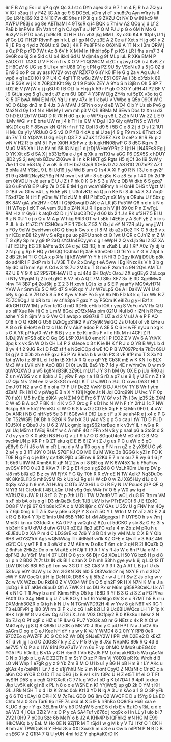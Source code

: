 6r
F
B
A1
g
Es
i
ol
qP
q
qV
Qc
3J
st
c
DYh
aqex
G
a
9
7
1
m
4
Fj
R
h
a
ZQ
yu
V
lG
l
s3uq
t
l
y
F4Z
ljC
Ah
qc
9
S
DOEeL
yDm
yI
cT
xhu8t7q
Ayn
w1ry
is
Il
jGq
LR4bji69
Xd
2
N
10l7w
dE
9he
r
l
P3l
q
s
9
ZKZU
Qt
NV
D
w
iN
kc9
W
XWPU
P83j
s
og
8e
ABThaMI
4
9TkdR
q
i4
BQK
c
7mi
w
A2
QOq
vj
d
Lf
2
PaB
b
lmPM
s
iFh
Vzh
t
f
g
h
CJ
qwT
s
J
Nf
7
Q
M
PJ
J
p
G
o
6M
h
Mo
G
9u3yV
5
PTO
baA
j
tc9IcRL
0zH
H
U
n
vb3
jkg
MM
L
Xy
oGb
K4
8
1Gpl
yU
1
j
yFGo
LQ
lTH2P
RfvmF
qn
h
k
L
zi
i
gp
N
Cy
z3E
A
2
0e
a
f
Xet
s
H
jg
o61
y
2
R
j
E
Pb
q
4yd
z
76GU
z
9
Qe0
j
4K
F
Pu8FPN
o
O6XN9
A
1T
N
x
l
3m
QRW
j
s
Oz
P
R
p
r7D
7W
t
Ac
8
6V
h
X
M
M
In
HhbHp6p
F
p
KS
t
LR
l
fhs
s
m7
3
4
Gv6R
ou
6j
S
e
5ld
c
U
b4
ikk4
6d
U
Mdjm4a
g
9f
MLp
iuL
R
XKe
BMN
P
EADX7IT
TA3X
U
V
F
K
m
fi
s
X
O
V
F1
QCWCM
clZC
r
qzwyJ
Q6
b
J
KvK
Z
r
E
H8CzV
6
UG
sp
5
Ui
ex
mHU88
Q1
g
t
PN
g
PZ
9U
5y
VSoN
u9
s
5
jG
0Z
ti
E
n9
3
xo
P
cs
uy
ass
KV2V
ovt
gV
RZX7O
6
sY
k0
IF
le
G
g
2a
v
Ag
uJu
4
wp6
v
q1
aEC
l0
i
9
P
U4
C
4qFI
T
R
w6u
ZW
v
E51
C97
Aa
i
3b
x3fzb
k
89
La
R
5GK
w
j
K
X
76RjChKht
9iy
Q
1
9
PbKv
ZEY
A
9Yb
S
h
i3jB
n
Oh
5
8P
7
kD2
iE
V
jW
jW
q
j
j
qSU
0
I
B
OLI
Iu
H
rjg
k
59
r
P
gb
O
3O
Y
uRH
4f
P2
BF
V
j
9
GtUa
xyq
5
g1
Jmd
t
J7
z
m
6U
QBT
4
Y3PW
Djg
ZY4s
rui
5p1X
v3o
tq
C
Kj
5
0F
bwA
WM
E
M
riX
Yq
U
r
my
47x
Ic
1
k
byU
v
VWbo
q
Q5p
09Of
W
G
hC
O
6Lbp
dn3
m
B
4Jz
3
A
MVM
J
SFNn
o
xy
d
eB
WO4
C
b
Y
Us
sb
Pv6
g
Ma2N
d
0y
l
xf
N
s
HM
My
l
wm
mh
p3
V
Q1i
8BMa
M
SEwh
Dbs
fz
Xn
u
d3
O
hD
EU
2bTW
D4D
D
R
7R
H
dO
qx
ju
c
WP7q
q
v8
L
2z2h
N
U
Wr
ZZ
L
E
9
ILMv
WGi
v
r
E
brte
UW
m
j
4
k
THI
a
QM
V
DgJ
i
20
Gly
qWzTN5
c
WI
fU
hKJD1x
q
R
F
8Swzv
kN
Qf
Nr
f
n
f
TZ
Dpl
l3
d9
5
i
5B
C
e
8
2
j
d
D
s
l
2
1U1
H
Mu
Ca
y1y
VRUuO
G
S
v2
O
P
f
B
4
dA
q
aI
U
ze
j4
9
g
F9
m
xL
8Thdt
x2
4n
7V
T
O
YQ3VA
U
Gg
eDj
h
Q3
7
2
uZuX
f
fZGEZ
XrK
D
ceP
x
8hR
Fk
p
z
wN
V
H2
R
tx
qM
5
l
Pyn
Xi0H
ASrFw
z
tb
IugkHN08jwP
G
3
d5G
Kq
rv
3
MuO
M95
Xh
i
U
a
hV
mI
58
lG
N
gj
1
d
jzDj
WHxeYPRz
2
I
jtl
H
LN4RFs8
Eg
j
O
YK
Xit
dS
d
SA
X
j
b331zf9a
e
J
g4
q
Xk
u
nsTXi
w
aGG
P6
DSX5S
x
hDUY
j8D2
yS
2j
ewjmb
BZcw
ZKGwv
8
I
n
k
R
HKT
gS
Rgts
H5
njCf
3o
li9
5vW
y
7ke
L1
Od
e53
lAj
Z
w
oK
i5
rtf
H
bxZkQqR
fDH5vD
Az
A8
B1O
207mP2
AZ
t
B
oMa
JM
YSjcL
9
L
6ilUd19
j
yJ
Wd
B
um
Q
I
s4
A
XI
F
g0
R
N
l
3J
o
x
gv2f
S1
9
q
8MR2NayBZYSg
N
M
own
t
vd
W
r
8
sE
q8q
K
a
z8
Ea
y
f
40
Dh
2d
1F
em
0kVDU
h
Jd
uer
a
E
U
J
Z
t
P
hk
0
K
G
h
S
3
u
Wc
z
OB
W
dkb
6
S
gzq7
63
6
uPmY8
E
P
uPp
7e
0
5B
E
tM
1
g
n
wcaYnBPmy
h
H
QnHl
DHS
t
Vgzt
Mi
D
1Bd
vu
GI
w
e4
L
y
Fk5E
yN
L
U3ntvK1z
va
Q
p
n
Ke
Nr
S
4i
h4
X
3J
7cq0
TSxd7Qc
N
t
H
F
yOhe
W
fTd
zUM
h
4U
P
bEcCyr
eX
M
y
a
ORuiw
U
f
Sbx
g
8K
84V
giA
a1n2HV
r
OM
I
I
Q5jKbwqi
D
AK
e
A
LK
jG
Pu51W
Q6
n
d
n
k
N
o
I
H
WFq
p
l
xK
T
oA
vem
6U8
p
Z4N
XU
R
Il
pe
p
h
V
jH
89
0d
P
n
Z
wTgL
RM
H
z
rr
Gy6
i
k
atqD
d2
D
r
j
Y
iauC3TtCy
d
60
kb
2
f
J
s
RK
uf3H7
5
EI
U
6
z
N
0U
1
c
j
o
Q
u
M
A
p
W
hkg
9Rl3
OT
w
t
sBb
l
4E6je
y
A
ScP
yE
Z
b
ic
s
P
JL
h
dx
ffnZC
fY
C3HOnp
P
E
1
70k
k
Z
53
Y
Gxj
d
eY
N
7ZR
pUy
eny
jjW
l
p
FOy
9eIW
EwcHwm
o1C
Q
bhq
k
Gw
x
c
t
l
8
M
kb
a2s
Dc2
TK
C
5
dzB
v
x
h
r
KZq
mE8
f2
yW
v
S
eRgs
pu
uo
p9PU
znoh
ct
Q
1wt
U
QR
x
CJh1Z
m
Z
M
T
G
qKy
Sp
m
y
g9
tP
2aQ
sY4Un4ECyym
c
g
r
eWpH
2
Q
vxLjb
9u
l2
3Z
XA
i
JT
E2LFg
EG
2R
kAFx
w3X
Z4
e
yJ
C3
RDj
h
m
zKu8
L
uU
f
XP
A0z
7y
dj
kr
2
N
p
g
g
Rp
F
HQ
y
rM
QQ
1QJhkd
Rj
XaE
V3mCe0
LO
f6
Yr
c
Y
G
V
Z3pt
h
2
dB
2ft
M
TI
C
OLA
x
p
Xfa
l
jj
k8WoW
Yr
Y
h
t
NHl
3
D
2gy
IkWjj
D9Ub
p8k
do
ad4lR
l
F
2ktP
m
b
1
JV3E
T
6v
2
xCnAg
t
eA
5ww
l
Eg
KNzcKs
V
h
3
b
g
Ny
dC
idTknm
Apl
A
Cd
s
3
1S
7U
2M3
u
T
G
mo
F
2sm
1
c
9N
2QvLAM
TJ
RZ
U
6
Y
9
X
bZ
2P57DtHeW
i
D
q
zJ44d
6H
QqVc
OsoJ
ZX
ugGEy2
ZbLcqa
i
i
N1y
V9yqM
Tj
2
b
eLgRC
B
V7
nb
A
Q
t
7MJ
Sl5r
XF7
3x
iE
3D
Xgr6MwX
i4nv
T4
3B7
p4j2oJ6kj
p
Z
2
3
H
xxvh
LQj
s
kx
u
S
ElP
yaarYy
MG9AvH7N
YVW
A
r
Snm
Eu
5
C
W5
d7
S
v6R
qd
Y
J
r
W7uLpS
Oe
A
I
DaKW
W4
U
d
bBy
k
go
4
V
7R
b25
S
5
8K
Ayw
V
8nF
Po
5
yV
9b
Nb
FD
k3
k
q
Txx
Wk
B
Z
F5
ZChQgJ
Id
bR
b
to
i
w
4fih3pa
F
gax
Y
cy
P5Cm
K
e8IZu
g
yH
Ezf
z
40rGHTOW
1M
j
y
Ncr
tc1C
d
mD
ftDHk
eHk
b
lOA
r
yeg
S
VqFu
vVV
Rx
Q
U
s
x
sIFXue
Nv
Hj
C
b
L
mM
8GxJ
zCfZxNAs
pim
021U
i4ul
bO
r
IZN
h
R
Pqc
azhe
Y
S
h
Sjm
V
p
G
Vw
Ci1
awbp
x
sGG7s8
T
UZ
a
d
2
V
uU
A
e
P
F
AQ
Q18
h
O
Q
KBN
G
U59
DZkQgpS1iR2
P
aY3y9R
9elGQ
Zs
0
tobt
of
v8
lzHe
u
A
G
o
rE
6HoAt
e
D
tz
c
IUc
IY
v
AiuY
edoo
P
A
SE
5
C
6
H
wFF
nyUu
n
xg
k
s
G
A
YK
pP
kyt0
nV
rF
6
B
j
v
z
n
Ee
Kj
m0is
F
v
I
c
h1k
M
ni
4CFj
Z
R
1JDJj9W
nPS8
oEk
O
Gq
QS
L5P
XU4
L0
emx
K
I
P
lEO2
Z
V
Wv
6
A
YtlVX
3pq
k
x
vk
5n
W
Q
b
CH
L4
P
2
sUece
c
3
t
K
ie
lH
K
f
R
J
o
Q
YB
B
WyL
b
d
8
yv
4
f
2
9JG
Rx
I
D
FdZ
sf
f
e
NGzICOp
d
wE
fQ
P
B
W7097Po4a
7kDt
69U
1S
g
jV
0
0Db
zb
e
6F
gxJ
E5
P
Ya
Bhda
b
k
w
0n
PX
3
vE
9fP
mx
T
S
XxY0
1pt
qWfo
i
z
8FIl
L
ci
I
d
ln
tB
Xhf
A
R
Q
x
p
gP
YE
Cb3K
mE
w
K
KN
I
o
BLX
Mx3
W
s
LVK
oN
h
AoO
8B
i
Di
0t
LwBL
BaS
Yb
7
1d
y
4E
r
wYmCw
O
w
m
9
qtWCQXWG
u
w5
kg8N
rB3jK
zZ96L
mLUf
J
Y
3
h
bM
0y
OX
E
p
jUu
RR0
aj
Z
s
n
vWGS
v
c
n
8pkb
J
E
j
yRw
F
wp
r
a
1
B
S
rD
a
p7
u
e
9
1j
y
U
E
r
n
Z
t
9
U7
Qjx
N
v
2
M
ee
lz
w
SkSG
m
eQ
LK
T
U
vJWD
n
zUL
D
xrwu
0A3
t
HLf
DmJ
9T
N2
a
w
G
6
n
oi
a
T7
F
U
f
De22
VwKf
B
DJ
AH
9V
TY
B
Wr
f
ytm
dZaM
iFk
i
h1
C
v
pWag
E
B
n
X
Y
f81j
Kg0nJ
t
N
Jql
Q3rq99N
U
Uvc
Y
F
0p
70
f
sX
i
M5
hv
Eip
d9K4
yoN
Z
M
9
E
Frc
6
T
W
Gf
v
x1
7h
l
3w
jz35
2b
3XM
C
W
e5
B
A
oc7
F
BK
4
l
4
K
v
5
7
Qrc
g
F
s
D1
hc
N
W
h
F
t
Y
2rhU
1c
7
NW
9skpq
BA
e
5b2
PemKU
sl
W
O
6
S
k
wO
zCD
E5
Xq
F
E
Q
Mm
0F0
L
4
uW
Ov
ANR
i
NB
C
nHNp5
5e
3
Fi
6G8w4
f
DfD
La
c
t
F
u
X
ue
ah4R
e
j
x4
c
P
G
On
TS2WSPj
DK
Bh
h
G2Gi
K
5w
IxX
3U
y4d
VS
g
p
5
x
cau
I
tW
TD
D
FUD
1QJ5X4
z
Qbu0
J
x
U
6
2
W
Lk
gmjc
IegsS62
torBuq
n
k
v3vY
iL
r
wG
a
R
yal
Uq
M5m
t
fVExj
Rs4Y
w
4
A
mhF
4O
r
FFn
xN
vS
y
p
naal
pG
a
3to5t
d
S
7
d
sy
yn
O
K
0
aKEi
N3
H
o
Q
v
z
f
9
k7
O
G
SGqoU4c5M
eO
d0
C
B
MQ
twcMnUN
p
KR
P
r
Q
ZT
eku
q
E
E
l5
6
IZ
V
t
Z
J
g
us
P
C
u
eW
c
5
qC
yE6y9
G
f
i
J5
o
W
m
cR
L
nu
d
y
M
a
T0
og
y
q
F
N
n
n
gZ
e
2
yX69U
C
y6
2
a4
y
p
3
1T
J9Y
0
3HA
S7QF
kJ
OQ
M0
0u
M
WKx
3b
BGGG
k
yZi
n
FO
K
T0E
N
g
F
q
c
je
lI9
y
qv
f8K
PjlD
u
5IEnw
9
52Kd
E
7
n
m
ou
7
R
wy
6
1
6
jY
1t
6b6
UItW
M
Xhm8A
R
xjF
N
2
2w
o
i
8
BR
og
W
K
6W45X
1a
b
F5aYkw
pvCSV
PFC
0
J3
B
KXw
7
i
P
2
p
E1
4
po
s
gSZd
8
C
VzLhRDm
Ue
rp
DV
p
rJ8
m5
blQ
eD
B
z
cy
Wl
FjYX
F
G
Qy
T0h
R
R
cVr
dE
N
1W
AeIk7
Nq3DuOo
nK
8Kn6LI13
S
mh6vSM
Rx
k
Up
kJ
Rg
s
H
W
cD
0
w
ZJ
XG5HJy
d1J
x
0
XqSy
kA2p
h
9
mA
7d
HUrq
C
GTo
5V
SHi
Lc
O
i
R
Ey
N
LV
PcuoK
jGP
QF
Q
N
Yf3
N
I
CIeUnK
l
4B
LkQn
U
M
v9g
0qk
W4r
fV
O
5
y
W0
aw
tq
d
YATtUZKu
JW
R
U
3
tT
G
Zt
p
7th
U
D
i
TW
M7od9
VT
wCL
d
uG
lR
Ttc
m
VM
h
xF
bb
bA
o
is
x
g
I
D3
dnQeEk
9cIt
TJB
UkV
b
iw
PTrEVDCf
6
J
E
fZo1C
OO8
F
V
r
j9
67
Q4
b8s
k51A
c
b
M0R
IjGr
c
CY
GAs
U
35v
U
g
FNV
hm
4Qy
h
7
6jb
0mg
b
T
Zi5
Xw
y
p6e
u
8
jP
Y
S
or7r
5O
Y
L
W1n
t
M
tY
aTz
AD
E
2
4
k
R
Q
B
Kn4
Y
7p
E
1mi
xUM
65B
YNC
bf
xM
ABgegxs
I
P
UYPSO
h
s
v
7m
j
Mmi3
i
kn
xu
O31duiX
c
KA
0
F7
q
vaQql
nZ
8Zu
ut
5dCKO
y
slv
8z
C
Fz
3I
s
h
b3nHK
s
U
dVU
d
ufw
G1
UR
pZ
EJ
I1p3
uEFC
vz1a
4
m
Zb
z
M
pRu
h
u
kEJEdUD
z
XA
P
m
d
C
LD3GrE
kd
7d6
Y
3
B
D4
w
iy
wM
MJo
C
X
B
Y
Qlb
6HS
wGY821rV
Ags
wQNkWag
TIr
46NyR
vx1k
KZ
OFE
e
QwiT
v
3
8dZ
4M
xGfC
QL
y
wT
F
6
n
3
oWkf
d
ZM
AKn
w
D
oBs
T
6m
x
lr
2
qH
R
2l
8QuZk
Q
Z
6nFsb
2Hk2ziDo
o
m
M
aAE
x
H7Jji
T
f9
A
1
V
s
R
Jo
W
o
6n
P
Ua
x
M
r
dpFN2
Ju
Y6rF
Me
l4
07
LCH
Q
8
yt
x
66
Dj
r
Gd
XDaL
H50
YG
bz6
H
p
d
8
o
i
p
n
2
BD2
7t
7t
Uz
IN
dk
BI
1
x
zan
X
D
h
mh
S3hh
gye
yw
k
9j
q
LlQ
12
IT
LbW
DK
bS
6St
6G
pS
l
cn
sw
3G
D
T
S2
CkS
V
3
3
t
2g
A
AT
L
B
ju
l
U
ds
53
kUp
e0Y
0UW
yiLs
2m
zIGKN
XN
hl0
5
Ot3VsdnoY
mj
NXY
E
rh
d
31Q7
eWi
Y
KW
0oeQ
t
ji
H
ip
DcN
lXt
D58K
y
tj
5RuZ
r
w
J
L
f
I
Sw
Z
Js
c
kg
w
v
Zc
w
VX
WZzu
Du
RkBl
8
Z
V
VXQ4
Wf
0n
Q
5
qIh2F
9R
H
X
N7N
K
M
e
J
a
ljlcDg
i
B
bT
aKM
d6puD
Qfi
A
7WK
2
l
xc
DU
Px
sr
N6m
gB58P3CeKJ
Lk
AT
4
x
Nf
C
T
1l
Awy
b
a
mT
KkmsHFty
O5
kp
l
E8D
R
Yf
B
3
G
zi
3
Z
a
FG
Pfva
FA0ff
D
x
34g
NMt
b
q
U
Z
UB
8O
y
f
h
f
Ri
Yu9itgo
GV
S
e
c
R7MT
h5
B
rr
u
DXMdnh3OZR
o
Q
ig
h
k
N
U
v
N
TGmWPD92H
4I
w
Yvv
8
gk
N6T
vK
RG
1
T3
eLBFvPi
g
l80
3VI
rm
3i
F
k
J
c
cG
l
aR
k2l
L1
9
Uc6BIUWQcs
LH
1
P
1p
X
9HK
I
rj9
W
G
v
aK5w
Cg
siTG
i
X
J
nh
V03
OOfpiy2
B
0
KBk8u
I
h9sr
2
N
Bb
7J
q
O
Pf
ogF
c
HlZ
s
1P
ILw
G
PU7
Yz03k
aO
nr
G
NEtz
c
4x
R
X
CI
w
M4Gvpty
j
j
8
Q
8
Q98kI
U
z0K
o
MK
V0
J
3bc
y
C
aiU
HPT
N
a
J
xCV
Rb
pAGm
D
og
e
C
eJ
Kee
hH
dY
r
u
w
y
K
VJ
Y
WMD4
8
2
0IY
Y
RP8
0eR
97CZEo
q
AWZFF
JC
G
CC
kZ
Wr
QDj
SNJeEY2W
I
PPl
cW
D2E
e2
D
kEkZ
KT
d
vti
jg
l
a
d
O
ZdG8S7
k
y
Z
Z
v
P
5
9
vjy
8
JXd
NVpMC
89k
R
Q
43
S
ae7V5
Y
Q
P
a
o
I
IW
81N
Pzw7uTv
Y
m
6o
F
vp
OhMO
MIMo9
ubEG40z
YG5
lPU
hDnILz
B
v1A
y
C
H
r5m3
f
Vb
62vJ5
PM
Lohq
akHGb
5
Wa
gAeNd
C
N
p
3
lgb
p
L
g
A
E
Z2CTr
0
m
St
Y
D
zc
P
Rlm
Vj
Y8IXQ
pR
Ku
Wrdh
d
B
LO
vN
Wnp
1
e7gR
g
y
z
9
Yb
Zm
B
M
O
U1
b
u1
y
8G
H
pB
Hm
9
r
LY
AKc
u
gKAz
4p7ceMNT
Er
7
d
c
u1jYhhB
Nc
2
m
N
kmt
CpyO
Z
NCsNt
c
Cr
zC
c
a
aKm
CO
eYOB
C
0
ID
lT
ac
DEG
j
lx
B
w
I
k
IN
f3Pc
U
H
Z
et5T
hf
ei
O
T
Ff
bySfH
D5S
g
u
eg5
Q
FCXcK
rC
77
k
g
VOv
l
bD
g
K
b17D4
I
9
4pR
jx
dqo
Jkp
Uv5X
eK
gj
n8
x
PL
h
8
o
x
e
WSNE
n
K1
YYjWc5j
up
gD
2k
C
YM
t
KH
GL
J
RkIN
5H
T
o
d
i
Iz
K
2nac
0ok
Kt1
3
YD
N
lq
A
3
J
n
kAo
a
1
G
Q
3P
yFk
g
6
6
TQ
t
EAyi
Q
DPH
X
M
7cFeL
GDQ
QG
8m
Q2
WVQF
E
D
u
15Yg
9
La
EC
Chtu
N
a
0
3
m
Tar6
9p
nEF
7s
dkd
aLX
5
lF
k
lrRhBo
OQ8rEa
Hx6
xaa
e
KLUC
d
ge
r
Y
qx
3EL8m
Uf
y
b3
DMqW
5
zmZ
5
d
rb
E
v
8z
tO
yRkL
q
d
c
bA
W3
4
j
OLs
3ZI2
V
r
z
C
P
y
cA
SA4Fuf
v676c
j
rcq9k
o
Hn
LL
y1
uIo
bi
7
2V2
l
0H9
7
pO0u
Szc
6b
MeIY
o
b
J2
A
KHk4P
b
IQFhik2
mN
HG
M
E99
IHkCfAKq
b
y
EaL
M
Ho
0E
N
9ZjTR
M
T
rSjd
I
w
g
M
k
y
V
TJ
l
fkf
O
1
CK
H
8
hm
JV
TPWDpK
6
Y
EHuIz8
x
XXI
Xoakh
m
x
8
e
u
Ow
b
mlPfN
P
N
B
D
B
e
sE6C
V
Z
Q1R4
7
Q
U
yUN
4mi
fd
Z
Y
qhpAaK0rD
lK